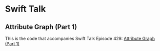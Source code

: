 # Swift Talk
## Attribute Graph (Part 1)

This is the code that accompanies Swift Talk Episode 429: [Attribute Graph (Part 1)](https://talk.objc.io/episodes/S01E429-attribute-graph-part-1)
